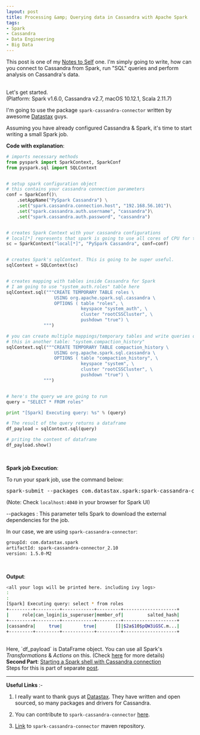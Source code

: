 ```yaml
---
layout: post
title: Processing &amp; Querying data in Cassandra with Apache Spark
tags:
- Spark
- Cassandra
- Data Engineering
- Big Data
---
```


This post is one of my <a href="new.html">Notes to Self</a> one. I'm simply going to write, how can you connect to Cassandra from Spark, run "SQL" queries and perform analysis on Cassandra's data.

<br>
Let's get started.

<br>
(Platform: Spark v1.6.0, Cassandra v2.7, macOS 10.12.1, Scala 2.11.7)

I'm going to use the package `spark-cassandra-connector` written by awesome <a href="http://www.datastax.com/">Datastax</a> guys.

Assuming you have already configured Cassandra & Spark, it's time to start writing a small Spark job.

<b>Code with explanation</b>:
```python
# imports necessary methods
from pyspark import SparkContext, SparkConf
from pyspark.sql import SQLContext


# setup spark configuration object
# this contains your cassandra connection parameters
conf = SparkConf()\
    .setAppName("PySpark Cassandra") \
    .set("spark.cassandra.connection.host", "192.168.56.101")\
    .set("spark.cassandra.auth.username", "cassandra")\
    .set("spark.cassandra.auth.password", "cassandra")


# creates Spark Context with your cassandra configurations
# local[*] represents that spark is going to use all cores of CPU for this job
sc = SparkContext("local[*]", "PySpark Cassandra", conf=conf)


# creates Spark's sqlContext. This is going to be super useful.
sqlContext = SQLContext(sc)


# creates mapping with tables inside Cassandra for Spark
# I am going to use "system_auth.roles" table here
sqlContext.sql("""CREATE TEMPORARY TABLE roles \
                  USING org.apache.spark.sql.cassandra \
                  OPTIONS ( table "roles", \
                            keyspace "system_auth", \
                            cluster "rootCSSCluster", \
                            pushdown "true") \
              """)

# you can create multiple mappings/temporary tables and write queries on it.
# this in another table: "system.compaction_history"
sqlContext.sql("""CREATE TEMPORARY TABLE compaction_history \
                  USING org.apache.spark.sql.cassandra \
                  OPTIONS ( table "compaction_history", \
                            keyspace "system", \
                            cluster "rootCSSCluster", \
                            pushdown "true") \
              """)


# here's the query we are going to run
query = "SELECT * FROM roles"

print "[Spark] Executing query: %s" % (query)

# The result of the query returns a dataframe
df_payload = sqlContext.sql(query)

# priting the content of dataframe
df_payload.show()
```

<br>

<b>Spark job Execution</b>:

To run your spark job, use the command below:
<pre>
spark-submit --packages com.datastax.spark:spark-cassandra-connector_2.10:1.5.0-M2 myfile.py
</pre>

(Note: Check `localhost:4040` in your browser for Spark UI)

-\-packages : This parameter tells Spark to download the external dependencies for the job.

In our case, we are using `spark-cassandra-connector`:


```bash
groupId: com.datastax.spark
artifactId: spark-cassandra-connector_2.10
version: 1.5.0-M2
```

<br>

<b>Output</b>:

```bash
<all your logs will be printed here. including ivy logs>
:
:
[Spark] Executing query: select * from roles
+---------+---------+------------+---------+--------------------+
|     role|can_login|is_superuser|member_of|         salted_hash|
+---------+---------+------------+---------+--------------------+
|cassandra|     true|        true|       []|$2a$10$pQW3iGSC.m...|
+---------+---------+------------+---------+--------------------+
```

<br>
Here, `df_payload` is DataFrame object. You can use all Spark's <i>Transformations</i> &amp; <i>Actions</i> on this. (Check <a href="http://spark.apache.org/docs/latest/sql-programming-guide.html">here</a> for more details)

<br>
<b>Second Part</b>: <u>Starting a Spark shell with Cassandra connection</u>
<br>
Steps for this is part of separate <a href="">post</a>.

<hr>
<b>Useful Links </b>:-

1. I really want to thank guys at <a href="http://www.datastax.com/">Datastax</a>. They have written and open sourced, so many packages and drivers for Cassandra.

2. You can contribute to `spark-cassandra-connector` <a href="https://github.com/datastax/spark-cassandra-connector">here</a>.

3. <a href="https://mvnrepository.com/artifact/com.datastax.spark/spark-cassandra-connector_2.10/1.5.0-M2">Link</a> to `spark-cassandra-connector` maven repository.

